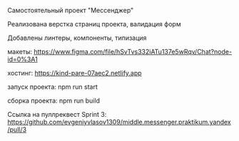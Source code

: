 Самостоятельный проект "Мессенджер"

Реализована верстка страниц проекта, валидация форм

Добавлены линтеры, компоненты, типизация

макеты: https://www.figma.com/file/hSvTvs332iATu137e5wRqv/Chat?node-id=0%3A1

хостинг: https://kind-pare-07aec2.netlify.app

запуск проекта:
npm run start

сборка проекта:
npm run build

Ссылка на пуллреквест Sprint 3: https://github.com/evgeniyvlasov1309/middle.messenger.praktikum.yandex/pull/3
